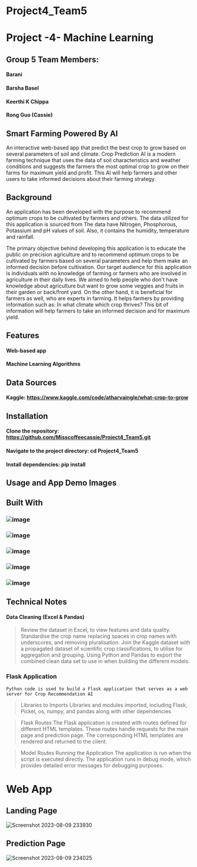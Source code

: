 # Project4_Team5
# Project -4- Machine Learning 
## Group 5 Team Members:
#### Barani 
#### Barsha Basel
#### Keerthi K Chippa 
#### Rong Guo (Cassie)

## Smart Farming Powered By AI 
An interactive web-based app that predict the best crop to grow based on several parameters of soil and climate. Crop Prediction AI is a modern farming technique that uses the data of soil characteristics and weather conditions and suggests the farmers the most optimal crop to grow on their farms for maximum yield and profit. This AI will help farmers and other users to take informed decisions about their farming strategy. 

## Background
An application has been developed with the purpose to recommend optimum crops to  be cultivated by farmers and others. The data utilized for this application is sourced from 
The data have Nitrogen, Phosphorous, Potassium and pH values of soil. Also, it contains the humidity, temperature and rainfall. 

The primary objective behind developing this application is to educate the public on precision agriculture and to recommend optimum crops to be cultivated by farmers based on several parameters and help them make an informed decision before cultivation. Our target audience for this application is individuals with no knowledge of farming or farmers who are involved in agriculture in their daily lives. We aimed to help people who don't have knowledge about agriculture but want to grow some veggies and fruits in their garden or back/front yard. On the other hand, it is beneficial for farmers as well, who are experts in farming. It helps farmers by providing information such as: In what climate which crop thrives? This bit of information will help farmers to take an informed decision and for maximum yield. 

## Features
#### Web-based app 
#### Machine Learning Algorithms 

## Data Sources 
#### Kaggle: https://www.kaggle.com/code/atharvaingle/what-crop-to-grow

## Installation
#### Clone the repository: https://github.com/Misscoffeecassie/Project4_Team5.git
#### Navigate to the project directory: cd Project4_Team5
#### Install dependencies: pip install 

## Usage and App Demo Images 
## Built With
### ![image](https://github.com/Misscoffeecassie/Project4_Team5/assets/122665451/457b5213-4957-4c7a-bdd2-3bc71319f4d2)
### ![image](https://github.com/Misscoffeecassie/Project4_Team5/assets/122665451/6fcb2bec-2a28-4aa5-9605-65ce715b033f)
### ![image](https://github.com/Misscoffeecassie/Project4_Team5/assets/122665451/ce5aa486-deec-445c-91dd-1a4c27e02403)
### ![image](https://github.com/Misscoffeecassie/Project4_Team5/assets/122665451/997f1fcb-ef5c-4766-b8b5-767503731c96)
### ![image](https://github.com/Misscoffeecassie/Project4_Team5/assets/122665451/7796ed97-20cd-4b9c-8659-67ee6c25b05f)

## Technical Notes 
#### Data Cleaning (Excel & Pandas)
> Review the dataset in Excel, to view features and data quality.
> Standardise the crop name replacing spaces in crop names with underscores, and removing pluralisation.
> Join the Kaggle dataset with a propagated dataset of scientific crop classifications, to utilise for aggregation and grouping.
> Using Python and Pandas to export the combined clean data set to use in when building the different models.

### Flask Application 
    Python code is used to build a Flask application that serves as a web server for Crop Recommendation AI

> Libraries to Imports 
    Libraries and modules imported, including Flask, Pickel, os, numpy, and pandas along with other dependencies 
  
> Flask Routes 
    The Flask application is created with routes defined for different HTML templates. These routes handle requests for the main page and prediction page. The corresponding HTML templates are rendered and returned to the client.  

> Model Routes 
> Running the Application 
    The application is run when the script is executed directly. The application runs in debug mode, which provides detailed error messages for debugging purposes. 

# Web App

## Landing Page
![Screenshot 2023-08-09 233930](https://github.com/Misscoffeecassie/Project4_Team5/assets/122665451/0fc3dba1-7b46-4d8c-a2d4-d87d29b3beb1)
    

## Prediction Page 
![Screenshot 2023-08-09 234025](https://github.com/Misscoffeecassie/Project4_Team5/assets/122665451/0cf6d94e-77d7-4819-9e49-b9d6f55e9a99)


